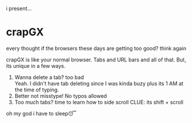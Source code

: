 i present...
# crapGX
every thought if the browsers these days are getting too good?
think again

crapGX is like your normal browser. Tabs and URL bars and all of that. But, its unique in a few ways.

1. Wanna delete a tab? too bad <br>
   Yeah. I didn't have tab deleting since I was kinda buzy plus its 1 AM at the time of typing.
2. Better not misstype!
   No typos allowed
3. Too much tabs? time to learn how to side scroll
   CLUE: its shift + scroll



























































































































































































































oh my god i have to sleep😴 

